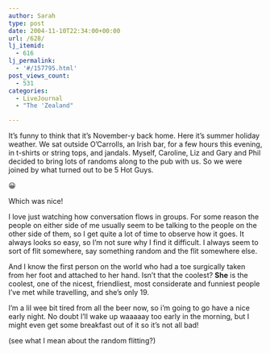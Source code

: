 ```yaml
---
author: Sarah
type: post
date: 2004-11-10T22:34:00+00:00
url: /628/
lj_itemid:
  - 616
lj_permalink:
  - '#/157795.html'
post_views_count:
  - 531
categories:
  - LiveJournal
  - "The 'Zealand"

---
```

It&#8217;s funny to think that it&#8217;s November-y back home. Here it&#8217;s summer holiday weather. We sat outside O&#8217;Carrolls, an Irish bar, for a few hours this evening, in t-shirts or string tops, and jandals. Myself, Caroline, Liz and Gary and Phil decided to bring lots of randoms along to the pub with us. So we were joined by what turned out to be 5 Hot Guys.
  
😀
  
Which was nice!
  
I love just watching how conversation flows in groups. For some reason the people on either side of me usually seem to be talking to the people on the other side of them, so I get quite a lot of time to observe how it goes. It always looks so easy, so I&#8217;m not sure why I find it difficult. I always seem to sort of flit somewhere, say something random and the flit somewhere else.

And I know the first person on the world who had a toe surgically taken from her foot and attached to her hand. Isn&#8217;t that the coolest? **She** is the coolest, one of the nicest, friendliest, most considerate and funniest people I&#8217;ve met while travelling, and she&#8217;s only 19.

I&#8217;m a lil wee bit tired from all the beer now, so i&#8217;m going to go have a nice early night. No doubt I&#8217;ll wake up waaaaay too early in the morning, but I might even get some breakfast out of it so it&#8217;s not all bad!

(see what I mean about the random flitting?)